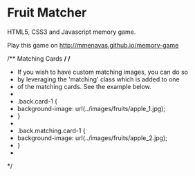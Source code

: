 # Fruit Matcher
HTML5, CSS3 and Javascript memory game.

Play this game on http://mmenavas.github.io/memory-game


/** Matching Cards **/
/**
 * If you wish to have custom matching images, you can do so
 * by leveraging the 'matching' class which is added to one
 * of the matching cards. See the example below.
 *
 * .back.card-1 {
 *   background-image: url(../images/fruits/apple_1.jpg);
 * }
 *
 * .back.matching.card-1 {
 *   background-image: url(../images/fruits/apple_2.jpg);
 * }
 *
 */
